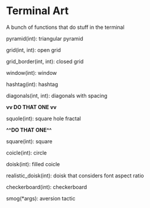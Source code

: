# Terminal Art

A bunch of functions that do stuff in the terminal

pyramid(int): triangular pyramid

grid(int, int): open grid

grid_border(int, int): closed grid

window(int): window

hashtag(int): hashtag

diagonals(int, int): diagonals with spacing



**vv DO THAT ONE vv**

squole(int): square hole fractal

**^^DO THAT ONE^^**



square(int): square

coicle(int): circle

doisk(int): filled coicle

realistic_doisk(int): doisk that considers font aspect ratio

checkerboard(int): checkerboard

smog(*args): aversion tactic
